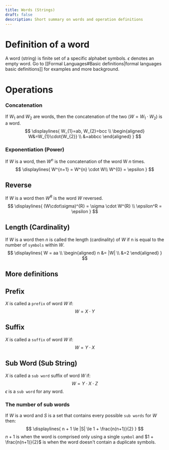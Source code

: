 ```yaml
---
title: Words (Strings)
draft: false
description: Short summary on words and operation definitions
---
```

# Definition of a word
A word (string) is finite set of a specific alphabet symbols. $\epsilon$ denotes an empty word.
Go to [[Formal Languages#Basic definitions|formal languages basic definitions]] for examples and more background.

# Operations
### Concatenation
If $W_{1}$ and $W_{2}$ are words, then the concatenation of the two ($W=W_{1}\cdot{W_{2}}$) is a word.
$$
\displaylines{
W_{1}=ab, W_{2}=bcc \\
\begin{aligned}
W&=W_{1}\cdot{W_{2}} \\
&=abbcc
\end{aligned}
}
$$
### Exponentiation (Power)
If $W$ is a word, then $W^{n}$ is the concatenation of the word W $n$ times.
$$
\displaylines{
W^{n+1} = W^{n} \cdot W\\
W^{0} = \epsilon
}
$$
## Reverse
If $W$ is a word then $W^{R}$ is the word $W$ reversed.
$$
\displaylines{
(W\cdot\sigma)^{R} = \sigma \cdot W^{R} \\
\epsilon^R = \epsilon
}
$$
## Length (Cardinality)
If $W$ is a word then $n$ is called the length (cardinality) of $W$ if n is equal to the number of `symbols` within $W$.
$$
\displaylines{
W = aa \\
\begin{aligned}
n &= |W| \\
&=2
\end{aligned}
}
$$
## More definitions
## Prefix
$X$ is called a `prefix` of word $W$ if:
$$
W=X \cdot Y
$$
## Suffix
$X$ is called a `suffix` of word $W$ if:
$$
W=Y \cdot X
$$
## Sub Word (Sub String)
$X$ is called a `sub word` suffix of word $W$ if:
$$
W=Y \cdot X \cdot Z
$$
$\epsilon$ is a `sub word` for any word.
### The number of sub words
If $W$ is a word and $S$ is a set that contains every possible `sub words` for $W$ then:
$$
\displaylines{
n + 1 \le |S| \le 1 + \frac{n(n+1)}{2}
}
$$
$n+1$ is when the word is comprised only using a single `symbol` and $1 + \frac{n(n+1)}{2}$ is when the word doesn't contain a duplicate symbols.